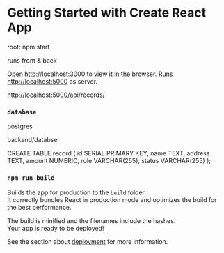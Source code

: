 # Getting Started with Create React App
root:
npm start

runs front & back

Open [http://localhost:3000](http://localhost:3000) to view it in the browser.
Runs [http://localhost:5000](http://localhost:5000) as server.

http://localhost:5000/api/records/

### `database`

postgres

backend/databse

CREATE TABLE record (
  id SERIAL PRIMARY KEY,
  name TEXT,
  address TEXT,
  amount NUMERIC,
  role VARCHAR(255),
  status VARCHAR(255)
);

### `npm run build`

Builds the app for production to the `build` folder.\
It correctly bundles React in production mode and optimizes the build for the best performance.

The build is minified and the filenames include the hashes.\
Your app is ready to be deployed!

See the section about [deployment](https://facebook.github.io/create-react-app/docs/deployment) for more information.
